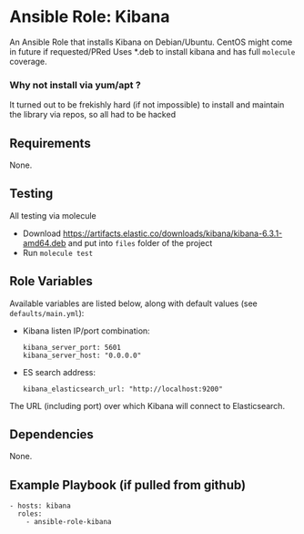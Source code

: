 # Ansible Role: Kibana

An Ansible Role that installs Kibana on Debian/Ubuntu. CentOS might come in future if requested/PRed
Uses *.deb to install kibana and has full `molecule` coverage.

### Why not install via yum/apt ?

It turned out to be frekishly hard (if not impossible) to install and maintain the library
via repos, so all had to be hacked 

## Requirements

None.

## Testing

All testing via molecule

* Download https://artifacts.elastic.co/downloads/kibana/kibana-6.3.1-amd64.deb and 
put into `files` folder of the project
*  Run `molecule test`

## Role Variables

Available variables are listed below, along with default values (see `defaults/main.yml`):


* Kibana listen IP/port combination:

    ```
    kibana_server_port: 5601
    kibana_server_host: "0.0.0.0"
    ```

* ES search address:

    `kibana_elasticsearch_url: "http://localhost:9200"`

The URL (including port) over which Kibana will connect to Elasticsearch.

## Dependencies

None.

## Example Playbook (if pulled from github)

    - hosts: kibana
      roles:
        - ansible-role-kibana
